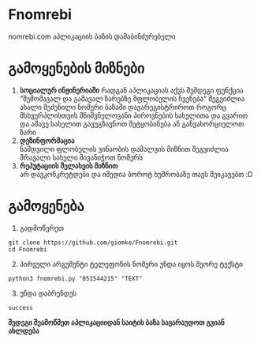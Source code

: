 # Fnomrebi
nomrebi.com აპლიკაციის ბაზის დამაბინძურებელი

# გამოყენების მიზნები
1. **სოციალურ ინჟინერიაში**
რადგან აპლიკაციას აქვს შემდეგი ფუნქცია “შემომავალ და გამავალ ზარებზე მფლობელის ჩვენება“ შეგვიძლია ახალი შეძენილი ნომერი ბაზაში დავარეგისტრიროთ როგორც მსხვერპლისთვის მნიშვნელოვანი პიროვნების სახელითა და გვარით და ამავე სახელით გავუგზავნოთ შეტყობინება ან განვახორციელოთ ზარი
2. **დეზინფორმაცია**  
ნამდვილი ფლობელის ვინაობის დამალვის მიზნით შეგვიძლია მრავალი სახელი მივანიჭოთ ნომერს
3. **რეპუტაციის შელახვის მიზნით**  
არ დავკონკრეტდები და იმედია ბოროტ ხუმრობაზე თავს შეიკავებთ :D

# გამოყენება
1. გადმოწერეთ
```
git clone https://github.com/giomke/Fnomrebi.git
cd Fnomrebi
```
2. პირველი არგუმენტი ტელეფონის ნომერი უნდა იყოს მეორე ტექსტი
```
python3 fnomrebi.py "051544215" "TEXT"  
```
3. უნდა დაბრუნდეს
```
success
```

__შედეგი შეამოწმეთ აპლიკაციიდან საიტის ბაზა სავარაუდოთ გვიან ახლდება__
